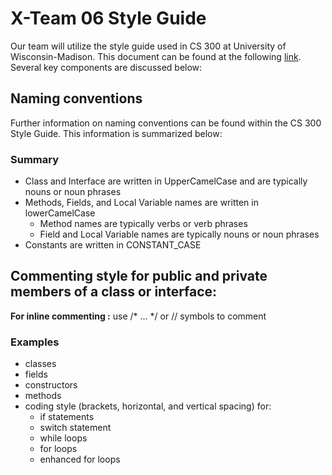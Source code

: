 # X-Team 06 Style Guide

Our team will utilize the style guide used in CS 300 at University of Wisconsin-Madison. This document can be found at the following <a href="http://cs300-www.cs.wisc.edu/wp/index.php/2017/08/15/cs300-java-style-guide/">link</a>. Several key components are discussed below:

## Naming conventions

Further information on naming conventions can be found within the CS 300 Style Guide. This information is summarized below:

### Summary
* Class and Interface are written in UpperCamelCase and are typically nouns or noun phrases
* Methods, Fields, and Local Variable names are written in lowerCamelCase
  * Method names are typically verbs or verb phrases
  * Field and Local Variable names are typically nouns or noun phrases
* Constants are written in CONSTANT_CASE

## Commenting style for public and private members of a class or interface:

**For inline commenting :** use /* ... */ or // symbols to comment


### Examples

* classes
* fields
* constructors
* methods
* coding style (brackets, horizontal, and vertical spacing) for:
  * if statements
  * switch statement
  * while loops
  * for loops
  * enhanced for loops
